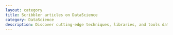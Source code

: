 ```yaml
---
layout: category
title: Scribbler articles on DataScience
category: DataScience
description: Discover cutting-edge techniques, libraries, and tools data analysis and visualization using JavaScript with code and notebooks in Scribbler."
---
```

